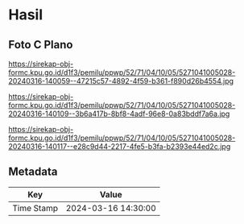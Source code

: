 # Hasil

## Foto C Plano

https://sirekap-obj-formc.kpu.go.id/d1f3/pemilu/ppwp/52/71/04/10/05/5271041005028-20240316-140059--47215c57-4892-4f59-b361-f890d26b4554.jpg

https://sirekap-obj-formc.kpu.go.id/d1f3/pemilu/ppwp/52/71/04/10/05/5271041005028-20240316-140109--3b6a417b-8bf8-4adf-96e8-0a83bddf7a6a.jpg

https://sirekap-obj-formc.kpu.go.id/d1f3/pemilu/ppwp/52/71/04/10/05/5271041005028-20240316-140117--e28c9d44-2217-4fe5-b3fa-b2393e44ed2c.jpg


## Metadata

| Key        | Value               |
| ---------- | ------------------- |
| Time Stamp | 2024-03-16 14:30:00 |




